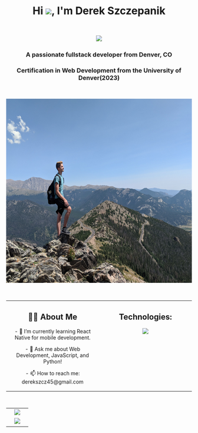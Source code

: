 <h1 align="center">Hi <img src="https://raw.githubusercontent.com/iampavangandhi/iampavangandhi/master/gifs/Hi.gif" width="30px">, I'm Derek Szczepanik</h1>
<br>
<p align="center">
  <a href="https://www.linkedin.com/in/derekszcz45/">
    <img src="https://img.shields.io/badge/linkedin-Derek-blue">
  </a>
</p>
<h3 align="center">A passionate fullstack developer from Denver, CO</h3>
<h3 align="center">Certification in Web Development from the University of Denver(2023)</h3>
</br>
<p align="center">
  <img src="./images/mountins.jpg" height="500em" style="border: 3px solid mintgreen;">
</p>

<br>
<table width="100%">
  <tr>
    <td width="50%" valign="top" align="center">
      <h2 >👨‍💻 About Me</h2>
      <p >- 🌱 I’m currently learning React Native for mobile development.</p>
      <p >- 💬 Ask me about Web Development, JavaScript, and Python!</p>
      <p >- 📫 How to reach me: derekszcz45@gmail.com</p>
    </td>
    <td valign="top" align="center">
      <h2 >Technologies: </h2>
      <p >
        <img src="https://skillicons.dev/icons?i=github,js,react,nodejs,express,mongodb,apollo,graphql,mysql,sequelize,heroku,html,css,regex,jest,bootstrap,vscode,discord&perline=9" />
      </p>
    </td>
  </tr>
</table>
</br>

<table width="100%" >
  <tr width="100%" align="center">
    <td width="50%">
      <img height="200em" src="https://github-readme-stats-eight-theta.vercel.app/api?username=Lone1ne&show_icons=true&theme=gotham&include_all_commits=true&count_private=true"/>
    </td>
  </tr>
  <tr width="100%" align="center">
    <td>
      <img src="https://github-readme-stats.vercel.app/api/top-langs/?username=Lone1ne&layout=compact&theme=gotham"/>
    </td>
  </tr>
</table>
